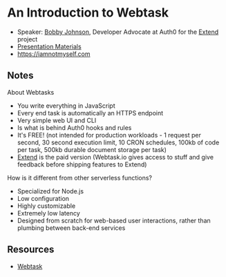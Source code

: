 # An Introduction to Webtask
- Speaker: [Bobby Johnson](https://github.com/NotMyself), Developer Advocate at Auth0 for the [Extend](https://goextend.io) project
- [Presentation Materials](https://github.com/NotMyself/2018-Midwest-JS-Intro-Webtask)
- https://iamnotmyself.com

## Notes

About Webtasks
- You write everything in JavaScript
- Every end task is automatically an HTTPS endpoint
- Very simple web UI and CLI
- Is what is behind Auth0 hooks and rules
- It's FREE! (not intended for production workloads - 1 request per second, 30 second execution limit, 10 CRON schedules, 100kb of code per task, 500kb durable document storage per task)
- [Extend](https://goextend.io) is the paid version (Webtask.io gives access to stuff and give feedback before shipping features to Extend)

How is it different from other serverless functions?
- Specialized for Node.js
- Low configuration
- Highly customizable
- Extremely low latency
- Designed from scratch for web-based user interactions, rather than plumbing between back-end services

## Resources
- [Webtask](https://webtask.io/)
